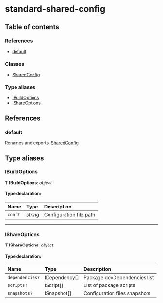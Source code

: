 # standard-shared-config

## Table of contents

### References

- [default](index.md#default)

### Classes

- [SharedConfig](classes/sharedconfig.md)

### Type aliases

- [IBuildOptions](index.md#ibuildoptions)
- [IShareOptions](index.md#ishareoptions)

## References

### default

Renames and exports: [SharedConfig](classes/sharedconfig.md)

## Type aliases

### IBuildOptions

Ƭ **IBuildOptions**: *object*

#### Type declaration:

| Name | Type | Description |
| :------ | :------ | :------ |
| `conf?` | *string* | Configuration file path |

___

### IShareOptions

Ƭ **IShareOptions**: *object*

#### Type declaration:

| Name | Type | Description |
| :------ | :------ | :------ |
| `dependencies?` | IDependency[] | Package devDependencies list |
| `scripts?` | IScript[] | List of package scripts |
| `snapshots?` | ISnapshot[] | Configuration files snapshots |
